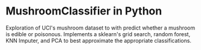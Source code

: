 # MushroomClassifier in Python

Exploration of UCI's mushroom dataset to with predict whether a mushroom is edible or poisonous. Implements a sklearn's grid search, random forest, KNN Imputer, and PCA to best approximate the appropriate classifications.  
